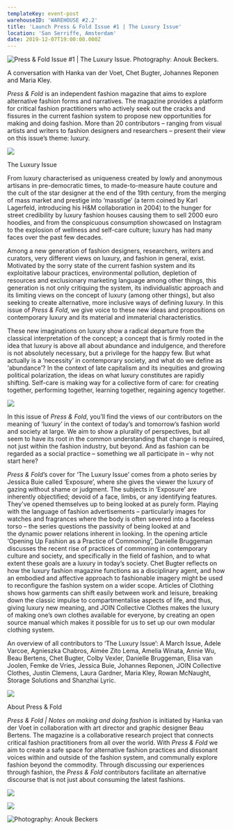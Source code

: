 ```yaml
---
templateKey: event-post
warehouseID: 'WAREHOUSE #2.2'
title: 'Launch Press & Fold Issue #1 | The Luxury Issue'
location: 'San Serriffe, Amsterdam'
date: 2019-12-07T19:00:00.000Z
---
```

![Press & Fold Issue #1 | The Luxury Issue. Photography: Anouk Beckers.  ](/img/08_crop_press-fold_07122019_sanserriffe_anoukbeckers.jpg "Press & Fold Issue #1 | The Luxury Issue. Photography: Anouk Beckers.  ")

A conversation with Hanka van der Voet, Chet Bugter, Johannes Reponen and Maria Kley.

*Press & Fold* is an independent fashion magazine that aims to explore alternative fashion forms and narratives. The magazine provides a platform for critical fashion practitioners who actively seek out the cracks and fissures in the current fashion system to propose new opportunities for making and doing fashion. More than 20 contributors – ranging from visual artists and writers to fashion designers and researchers – present their view on this issue’s theme: luxury.

![](/img/58_press-fold_07122019_sanserriffe_anoukbeckers.jpg)

The Luxury Issue

From luxury characterised as uniqueness created by lowly and anonymous artisans in pre-democratic times, to made-to-measure haute couture and the cult of the star designer at the end of the 19th century, from the merging of mass market and prestige into ‘masstige’ (a term coined by Karl Lagerfeld, introducing his H&M collaboration in 2004) to the hunger for street credibility by luxury fashion houses causing them to sell 2000 euro hoodies, and from the conspicuous consumption showcased on Instagram to the explosion of wellness and self-care culture; luxury has had many faces over the past few decades.

Among a new generation of fashion designers, researchers, writers and curators, very different views on luxury, and fashion in general, exist. Motivated by the sorry state of the current fashion system and its exploitative labour practices, environmental pollution, depletion of resources and exclusionary marketing language among other things, this generation is not only critiquing the system, its individualistic approach and its limiting views on the concept of luxury (among other things), but also seeking to create alternative, more inclusive ways of defining luxury. In this issue of *Press & Fold*, we give voice to these new ideas and propositions on contemporary luxury and its material and immaterial characteristics.

These new imaginations on luxury show a radical departure from the classical interpretation of the concept; a concept that is firmly rooted in the idea that luxury is above all about abundance and indulgence, and therefore is not absolutely necessary, but a privilege for the happy few. But what actually is a ‘necessity’ in contemporary society, and what do we define as ‘abundance’? In the context of late capitalism and its inequities and growing political polarization, the ideas on what luxury constitutes are rapidly shifting. Self-care is making way for a collective form of care: for creating together, performing together, learning together, regaining agency together.

![](/img/55_press-fold_07122019_sanserriffe_anoukbeckers.jpg)

In this issue of *Press & Fold*, you’ll find the views of our contributors on the meaning of ‘luxury’ in the context of today’s and tomorrow’s fashion world and society at large. We aim to show a plurality of perspectives, but all seem to have its root in the common understanding that change is required, not just within the fashion industry, but beyond. And as fashion can be regarded as a social practice – something we all participate in – why not start here?

*Press & Fold*’s cover for ‘The Luxury Issue’ comes from a photo series by Jessica Buie called ‘Exposure’, where she gives the viewer the luxury of gazing without shame or judgment. The subjects in ‘Exposure’ are inherently objectified; devoid of a face, limbs, or any identifying features. They've opened themselves up to being looked at as purely form. Playing with the language of fashion advertisements – particularly images for watches and fragrances where the body is often severed into a faceless torso – the series questions the passivity of being looked at and the dynamic power relations inherent in looking. In the opening article ‘Opening Up Fashion as a Practice of Commoning’, Danielle Bruggeman discusses the recent rise of practices of commoning in contemporary culture and society, and specifically in the field of fashion, and to what extent these goals are a luxury in today’s society. Chet Bugter reflects on how the luxury fashion magazine functions as a disciplinary agent, and how an embodied and affective approach to fashionable imagery might be used to reconfigure the fashion system on a wider scope. Articles of Clothing shows how garments can shift easily between work and leisure, breaking down the classic impulse to compartmentalise aspects of life, and thus, giving luxury new meaning, and JOIN Collective Clothes makes the luxury of making one’s own clothes available for everyone, by creating an open source manual which makes it possible for us to set up our own modular clothing system.

An overview of all contributors to ‘The Luxury Issue’: A March Issue, Adele Varcoe, Agnieszka Chabros, Aimée Zito Lema, Amelia Winata, Annie Wu, Beau Bertens, Chet Bugter, Colby Vexler, Danielle Bruggeman, Elisa van Joolen, Femke de Vries, Jessica Buie, Johannes Reponen, JOIN Collective Clothes, Justin Clemens, Laura Gardner, Maria Kley, Rowan McNaught, Storage Solutions and Shanzhai Lyric.



![](/img/20_press-fold_07122019_sanserriffe_anoukbeckers.jpg)

About Press & Fold

*Press & Fold | Notes on making and doing fashion* is initiated by Hanka van der Voet in collaboration with art director and graphic designer Beau Bertens. The magazine is a collaborative research project that connects critical fashion practitioners from all over the world. With *Press & Fold* we aim to create a safe space for alternative fashion practices and dissonant voices within and outside of the fashion system, and communally explore fashion beyond the commodity. Through discussing our experiences through fashion, the *Press & Fold* contributors facilitate an alternative discourse that is not just about consuming the latest fashions.







![](/img/01_press-fold_07122019_sanserriffe_anoukbeckers.jpg)

![](/img/67_press-fold_07122019_sanserriffe_anoukbeckers.jpg)

![](/img/37_press-fold_07122019_sanserriffe_anoukbeckers.jpg "Photography: Anouk Beckers ")